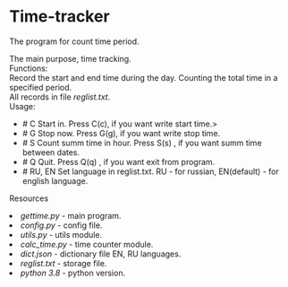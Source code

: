<H1>Time-tracker</H1>

<p>The program for count time period.</p>
<p>
The main purpose, time tracking.<br>
Functions:<br>
Record the start and end time during the day.
Counting the total time in a specified period.<br>
All records in file <i>reglist.txt</i>.<br>
Usage: <ul>
	 <li># C 	Start in. Press C(c), if you want write start time.>
	 <li># G 	Stop now. Press G(g), if you want write stop time.
	 <li># S 	Count summ time in hour. Press S(s) , if you want summ time between dates.
	 <li># Q 	Quit. Press Q(q) , if you want exit from program.
	 <li># RU, EN 	Set language in reglist.txt. RU - for russian, EN(default) - for english language.
    </ul>
 </p>
 
 <p>Resources<br>
 <li> <i>gettime.py</i> - main program.
 <li> <i>config.py</i> - config file.
 <li> <i>utils.py</i> - utils module.
 <li> <i>calc_time.py</i> - time counter module.
 <li> <i>dict.json</i> - dictionary file EN, RU languages.
 <li> <i>reglist.txt</i> - storage file.
 <li> <i>python 3.8</i> - python version.
 </p>